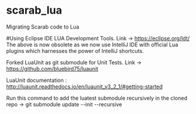 # scarab_lua
Migrating Scarab code to Lua


#Using Eclipse IDE LUA Development Tools. Link -> https://eclipse.org/ldt/
The above is now obsolete as we now use IntelliJ IDE with official Lua plugins which harnesses the power of IntelliJ shortcuts.

Forked LuaUnit as git submodule for Unit Tests. Link -> https://github.com/bluebird75/luaunit

LuaUnit documentation : http://luaunit.readthedocs.io/en/luaunit_v3_2_1/#getting-started

Run this command to add the luatest submodule recursively in the cloned repo 
-> git submodule update --init --recursive

